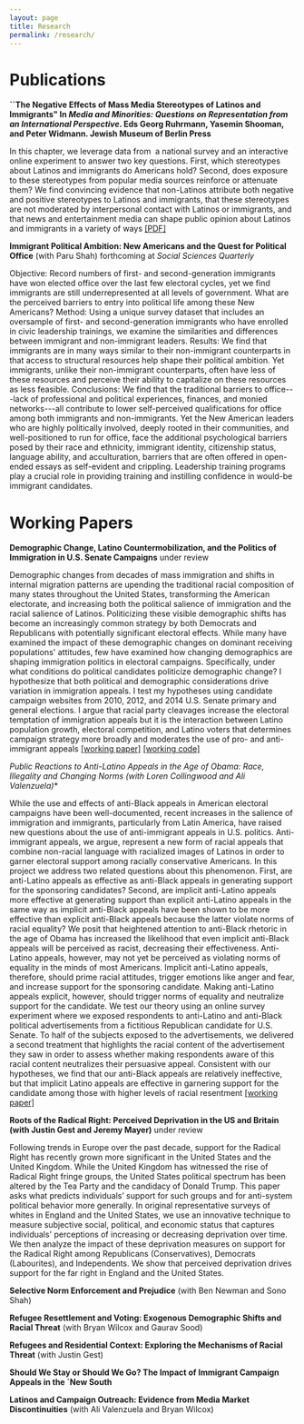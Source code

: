 ```yaml
---
layout: page
title: Research
permalink: /research/
---
```


# Publications

**``The Negative Effects of Mass Media Stereotypes of Latinos and Immigrants" In *Media and Minorities: Questions on Representation from an International Perspective*. Eds Georg Ruhrmann, Yasemin Shooman, and Peter Widmann. Jewish Museum of Berlin Press**

In this chapter, we leverage data from  a national survey and an interactive
online experiment to answer two key questions. First, which stereotypes
about Latinos and immigrants do Americans hold? Second, does exposure to
these stereotypes from popular media sources reinforce or attenuate them?
We find convincing evidence that non-Latinos attribute both negative and
positive stereotypes to Latinos and immigrants, that these stereotypes are
not moderated by interpersonal contact with Latinos or immigrants, and that
news and entertainment media can shape public opinion about Latinos and
immigrants in a variety of ways [[PDF]](http://tylerreny.github.io/pdf/pubs/reny_manzano_stereotypes_2016.pdf)

**Immigrant Political Ambition:  New Americans and the Quest for Political Office** (with Paru Shah) forthcoming at *Social Sciences Quarterly*

Objective: Record numbers of first- and second-generation immigrants have won elected office over the last few electoral cycles, yet we find immigrants are still underrepresented at all levels of government. What are the perceived barriers to entry into political life among these New Americans? 
Method: Using a unique survey dataset that includes an oversample of first- and second-generation immigrants who have enrolled in civic leadership trainings, we examine the similarities and differences between immigrant and non-immigrant leaders. 
Results: We find that immigrants are in many ways similar to their non-immigrant counterparts in that access to structural resources help shape their political ambition. Yet immigrants, unlike their non-immigrant counterparts, often have less of these resources and perceive their ability to capitalize on these resources as less feasible. 
Conclusions: We find that the traditional barriers to office---lack of professional and political experiences, finances, and monied networks---all contribute to lower self-perceived qualifications for office among both immigrants and non-immigrants. Yet the New American leaders who are highly politically involved, deeply rooted in their communities, and well-positioned to run for office, face the additional psychological barriers posed by their race and ethnicity, immigrant identity, citizenship status, language ability, and acculturation, barriers that are often offered in open-ended essays as self-evident and crippling. Leadership training programs play a crucial role in providing training and instilling confidence in would-be immigrant candidates.

# Working Papers

**Demographic Change, Latino Countermobilization, and the Politics of Immigration in U.S. Senate Campaigns** under review

Demographic changes from decades of mass immigration and shifts in internal migration patterns are upending the traditional racial composition of many states throughout the United States, transforming the American electorate, and increasing both the political salience of immigration and the racial salience of Latinos. Politicizing these visible demographic shifts has become an increasingly common strategy by both Democrats and Republicans with potentially significant electoral effects. While many have examined the impact of these demographic changes on dominant receiving populations' attitudes, few have examined how changing demographics are shaping immigration politics in electoral campaigns. Specifically, under what conditions do political candidates politicize demographic change? I hypothesize that both political and demographic considerations drive variation in immigration appeals. I test my hypotheses using candidate campaign websites from 2010, 2012, and 2014 U.S. Senate primary and general elections. I argue that racial party cleavages increase the electoral temptation of immigration appeals but it is the interaction between Latino population growth, electoral competition, and Latino voters that determines campaign strategy more broadly and moderates the use of pro- and anti-immigrant appeals [[working paper]](https://www.dropbox.com/s/ggcdkmq4d5vx6d5/field_paper_1.pdf?dl=0) [[working code]](https://www.dropbox.com/s/ir9ui50mzbxqua8/senate_immigration_reproduction.R?dl=0) 

**Public Reactions to Anti-Latino Appeals in the Age of Obama: Race, Illegality and Changing Norms* (with Loren Collingwood and Ali Valenzuela)**

While the use and effects of anti-Black appeals in American electoral campaigns have been well-documented, recent increases in the salience of immigration and immigrants, particularly from Latin America, have raised new questions about the use of anti-immigrant appeals in U.S. politics. Anti-immigrant appeals, we argue, represent a new form of racial appeals that combine non-racial language with racialized images of Latinos in order to garner electoral support among racially conservative Americans. In this project we address two related questions about this phenomenon. First, are anti-Latino appeals as effective as anti-Black appeals in generating support for the sponsoring candidates? Second, are implicit anti-Latino appeals more effective at generating support than explicit anti-Latino appeals in the same way as implicit anti-Black appeals have been shown to be more effective than explicit anti-Black appeals because the latter violate norms of racial equality? We posit that heightened attention to anti-Black rhetoric in the age of Obama has increased the likelihood that even implicit anti-Black appeals will be perceived as racist, decreasing their effectiveness. Anti-Latino appeals, however, may not yet be perceived as violating norms of equality in the minds of most Americans. Implicit anti-Latino appeals, therefore, should prime racial attitudes, trigger emotions like anger and fear, and increase support for the sponsoring candidate. Making anti-Latino appeals explicit, however, should trigger norms of equality and neutralize support for the candidate. We test our theory using an online survey experiment where we exposed respondents to anti-Latino and anti-Black political advertisements from a fictitious Republican candidate for U.S. Senate. To half of the subjects exposed to the advertisements, we delivered a second treatment that highlights the racial content of the advertisement they saw in order to assess whether making respondents aware of this racial content neutralizes their persuasive appeal. Consistent with our hypotheses, we find that our anti-Black appeals are relatively ineffective, but that implicit Latino appeals are effective in garnering support for the candidate among those with higher levels of racial resentment [[working paper]](https://www.dropbox.com/s/520u2aps4yy6xwp/apsa_2016_reny_valenzuela_collingwood.pdf?dl=0)

**Roots of the Radical Right: Perceived Deprivation in the US and Britain (with Justin Gest and Jeremy Mayer)** under review

Following trends in Europe over the past decade, support for the Radical Right has recently grown more significant in the United States and the United Kingdom. While the United Kingdom has witnessed the rise of Radical Right fringe groups, the United States political spectrum has been altered by the Tea Party and the candidacy of Donald Trump. This paper asks what predicts individuals’ support for such groups and for anti-system political behavior more generally. In original representative surveys of whites in England and the United States, we use an innovative technique to measure subjective social, political, and economic status that captures individuals' perceptions of increasing or decreasing deprivation over time. We then analyze the impact of these deprivation measures on support for the Radical Right among Republicans (Conservatives), Democrats (Labourites), and Independents. We show that perceived deprivation drives support for the far right in England and the United States. 

**Selective Norm Enforcement and Prejudice** (with Ben Newman and Sono Shah)

**Refugee Resettlement and Voting: Exogenous Demographic Shifts and Racial Threat** (with Bryan Wilcox and Gaurav Sood)

**Refugees and Residential Context: Exploring the Mechanisms of Racial Threat** (with Justin Gest)

**Should We Stay or Should We Go? The Impact of Immigrant Campaign Appeals in the `New South**

**Latinos and Campaign Outreach: Evidence from Media Market Discontinuities** (with Ali Valenzuela and Bryan Wilcox)





 




